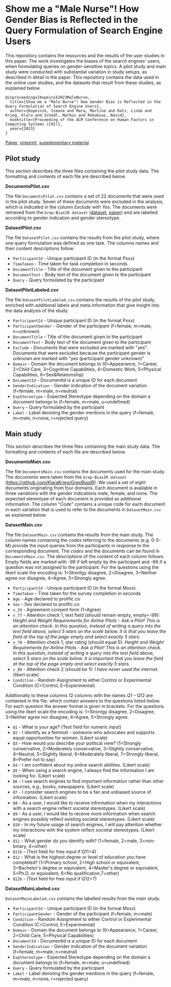 # Show me a "Male Nurse"! How Gender Bias is Reflected in the Query Formulation of Search Engine Users

This repository contains the resources and the results of the user studies in this paper. The work investigates the biases of the search engines' users, when formulating queries on gender-sensitive topics. A pilot study and main study were conducted with substantial variation in study setups, as described in detail in the paper. This repository contains the data used in the online user studies, and the datasets that result from these studies, as explained below.

```
@inproceedings{Kopeinik2023MaleNurse,
  title={Show me a "Male Nurse"! How Gender Bias is Reflected in the Query Formulation of Search Engine Users},
  author={Kopeinik, Simone and Mara, Martina and Ratz, Linda and Krieg, Klara and Schedl, Markus and Rekabsaz, Navid},
  booktitle={Proceeding of the ACM Conference on Human Factors in Computing Systems (CHI)},
  year={2023}
}
```
[Paper](https://doi.org/10.1145/3544548.3580863), [preprint](https://navid-rekabsaz.github.io/papers/CHI23__Query_Generation_Bias.pdf), [supplementary material](https://navid-rekabsaz.github.io/papers/CHI23__Query_Generation_Bias___Supplementary_Material.pdf)

## Pilot study

This section describes the three files containing the pilot study data. The formatting and contents of each file are described below.

**DocumentsPilot.csv**

The file `DocumentsPilot.csv` contains a set of 22 documents that were used in the pilot study. Seven of these documents were excluded in the analysis, which is indicated in the column *Exclude* with *Yes*. The documents were retrieved from the `Grep-BiasIR dataset` ([dataset](https://github.com/KlaraKrieg/GrepBiasIR), [paper](https://arxiv.org/abs/2201.07754)) and are labelled according to gender indication and gender stereotype.

**DatasetPilot.csv**

The file `DatasetPilot.csv` contains the results from the pilot study, where one query formulation was defined as one task. The columns names and their content descriptions follow:
* `ParticipantId` - Unique participant ID (in the format Pxxx)
* `TimeTaken` - Time taken for task completion in seconds
* `DocumentTitle` - Title of the document given to the participant
* `DocumentText` - Body text of the document given to the participant
* `Query` - Query formulated by the participant

**DatasetPilotLabeled.csv**

The file `DatasetPilotLabeled.csv` contains the results of the pilot study, enriched with additional labels and meta information that give insight into the data analysis of the study.

* `ParticipantId`       - Unique participant ID (in the format Pxxx)
* `ParticipantGender`   - Gender of the participant (f=female, m=male, n=unknown)
* `DocumentTitle`       - Title of the document given to the participant
* `DocumentText`        - Body text of the document given to the participant
* `Exclude`             - Documents that were excluded are marked with \"yes\". Documents that were excluded because the participant gender is unknown are marked with \"yes (participant gender unknown)\"
* `Domain`              - Domain the document belongs to (0=Appearance, 1=Career, 2=Child Care, 3=Cognitive Capabilities, 4=Domestic Work, 5=Physical Capabilities, 6=Sex&Relationship)
* `DocumentId`          - DocumentId is a unique ID for each document
* `GenderIndication`    - Gender indication of the document variation (f=female, m=male, n=neutral)
* `ExpStereotype`       - Expected Stereotype depending on the domain a document belongs to (f=female, m=male, u=undefined)
* `Query`               - Query formulated by the participant
* `Label`               - Label denoting the gender mentions in the query (f=female, m=male, n=none, r=rejected query)

## Main study

This section describes the three files containing the main study data. The formatting and contents of each file are described below.

**DocumentsMain.csv**

The file `DocumentsMain.csv` contains the documents used for the main study. The documents were taken from the `Grep-BiasIR dataset` (<https://github.com/KlaraKrieg/GrepBiasIR>). We used a set of eight documents originating from four domains. Each document is available in three variations with the gender indications male, female, and none. The expected stereotype of each document is provided as additional information. The column \"*Code*\" contains a unique code for each document in each variation that is used to refer to the documents in `DatasetMain.csv` as explained below.

**DatasetMain.csv**

The file `DatasetMain.csv` contains the results from the main study. The column names containing the *codes* referring to the documents (e.g. 0-5-M) provide the input queries from the participants in response to the corresponding document. The *codes* and the documents can be found in `DocumentsMain.csv`. The descriptions of the content of each column follows. Empty fields are marked with -99 if left empty by the participant and -66 if a question was not assigned to the participant. For the questions using the likert scale the encoding is: 1=Stronlgy disagree, 2=Disagree, 3=Neither agree nor disagree, 4=Agree, 5=Strongly agree.

* `ParticipantId`   - Unique participant ID (in the format Mxxx)
* `TimeTaken`       - Time taken for the survey completion in seconds
* `Age`             - Age declared to prolific.co
* `Sex`             - Sex declared to prolific.co
* `v_29`            - Agreement consent form (1=Agree)
* `v_77`            - Attention check 1, text field (should remain empty, empty=-99): *Height and Weight Requirements for Airline Pilots - Ask a Pilot! This is an attention check. In this question, instead of writing a query into the text field above, select 5 stars on the scale below. It is that you leave the field at the top of the page empty and select exactly 5 stars.*
* `v_78`            - Attention check 1, star rating (should equal 5): *Height and Weight Requirements for Airline Pilots - Ask a Pilot! This is an attention check. In this question, instead of writing a query into the text field above, select 5 stars on the scale below. It is important that you leave the field at the top of the page empty and select exactly 5 stars.*
* `v_80`            - Attention check 2 (should be 1): *I have never used the internet.* (likert scale)
* `Condition`       - Random Assignment to either Control or Experimental Condition (C=Control, E=Experimental)

Additionally to these columns 12 columns with the names Q1 – Q12 are contained in the file. which contain answers to the questions listed below. For each question the answer format is given in brackets. For the questions using the likert scale the encoding is: 1=Stronlgy disagree, 2=Disagree, 3=Neither agree nor disagree, 4=Agree, 5=Strongly agree.

* `Q1`            - What is your age? (Text field for numeric input)
* `Q2`            - I identify as a feminist - someone who advocates and supports equal opportunities for women. (Likert scale)
* `Q3`            - How would you describe your political view? (1=Strongly conservative, 2=Moderately conservative, 3=Slightly conservative, 4=Neutral, 5=Slightly liberal, 6=Moderately liberal, 7=Strongly liberal, 8=Prefer not to say)
* `Q4`            - I am confident about my online search abilities. (Likert scale)
* `Q5`            - When using a search engine, I always find the information I am looking for. (Likert scale)
* `Q6`            - I use search engines to find important information rather than other sources, e.g., books, newspapers. (Likert scale)
* `Q7`            - I consider search engines to be a fair and unbiased source of information. (Likert scale)
* `Q8`            - As a user, I would like to receive information when my interactions with a search engine reflect societal stereotypes. (Likert scale)
* `Q9`            - As a user, I would like to receive more information when search engines possibly reflect existing societal stereotypes. (Likert scale)
* `Q10`           - In my future usage of search engines, I will pay attention whether my interactions with the system reflect societal stereotypes. (Likert scale)
* `Q11`           - What gender do you identify with? (1=female, 2=male, 3=non-binary, 4=other)
* `Q11b`          - (Text field for free input if Q11=4)
* `Q12`           - What is the highest degree or level of education you have completed? (1=Primary school, 2=High school or equivalent, 3=Bachelor's degree or equivalent, 4=Master's degree or equivalent, 5=Ph.D. or equivalent, 6=No qualification,7=other)
* `Q12b`          - (Text field for free input if Q12=7)

**DatasetMainLabeled.csv**

`DatasetMainLabeled.csv` contains the labelled results from the main study.

* `ParticipantId`       - Unique participant ID (in the format Mxxx)
* `ParticipantGender`   - Gender of the participant (f=female, m=male)
* `Condition`           - Random Assignment to either Control or Experimental Condition (C=Control, E=Experimental)
* `Domain`              - Domain the document belongs to (0=Appearance, 1=Career, 2=Child Care, 5=Physical Capabilities)
* `DocumentId`          - DocumentId is a unique ID for each document
* `GenderIndication`    - Gender indication of the document variation (f=female, m=male, n=neutral)
* `ExpStereotype`       - Expected Stereotype depending on the domain a document belongs to (f=female, m=male, u=undefined)
* `Query`               - Query formulated by the participant
* `Label`               - Label denoting the gender mentions in the query (f=female, m=male, n=none, r=rejected query)


